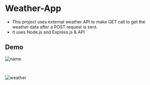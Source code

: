 # Weather-App

* This project uses external weather API to make GET call to get the weather data after a POST request is sent.
* It uses Node.js and Express.js & API


## Demo

![name](/WeatherName)

<br>

![weather](/Weatherdetail)
